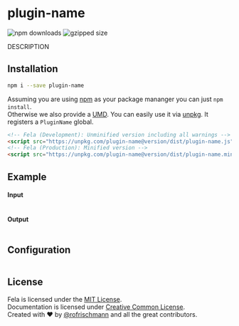 # plugin-name

<img alt="npm downloads" src="https://img.shields.io/npm/dm/plugin-name.svg">
<img alt="gzipped size" src="https://img.shields.io/badge/gzipped-SIZEkb-brightgreen.svg">

DESCRIPTION

## Installation
```sh
npm i --save plugin-name
```
Assuming you are using [npm](https://www.npmjs.com) as your package mananger you can just `npm install`.<br>
Otherwise we also provide a [UMD](https://github.com/umdjs/umd). You can easily use it via [unpkg](https://unpkg.com/). It registers a  `PluginName` global.
```HTML
<!-- Fela (Development): Unminified version including all warnings -->
<script src="https://unpkg.com/plugin-name@version/dist/plugin-name.js"></script>
<!-- Fela (Production): Minified version -->
<script src="https://unpkg.com/plugin-name@version/dist/plugin-name.min.js"></script>
```

## Example
#### Input
```javascript
```
#### Output
```javascript
```

## Configuration
```javascript
```

## License
Fela is licensed under the [MIT License](http://opensource.org/licenses/MIT).<br>
Documentation is licensed under [Creative Common License](http://creativecommons.org/licenses/by/4.0/).<br>
Created with ♥ by [@rofrischmann](http://rofrischmann.de) and all the great contributors.
